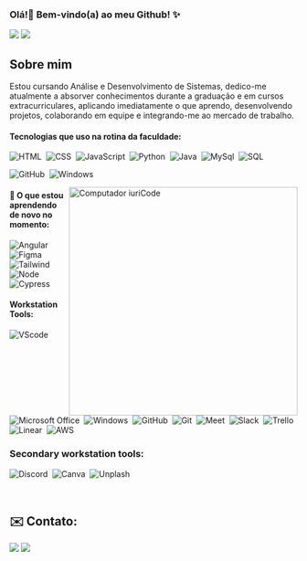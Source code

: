 ### Olá!👋 Bem-vindo(a) ao meu Github! ✨

![](https://github-readme-stats.vercel.app/api?username=jlateles&theme=cobalt&hide_border=false&include_all_commits=true&count_private=false)
![](https://github-readme-stats.vercel.app/api/top-langs/?username=jlateles&theme=cobalt&hide_border=false&include_all_commits=true&count_private=false&layout=compact)
 &nbsp;
 &nbsp;
 
## Sobre mim
Estou cursando Análise e Desenvolvimento de Sistemas, dedico-me atualmente a absorver conhecimentos durante a graduação e em cursos extracurriculares, aplicando imediatamente o que aprendo, desenvolvendo projetos, colaborando em equipe e integrando-me ao mercado de trabalho. 

#### Tecnologias que uso na rotina da faculdade:

![HTML](https://img.shields.io/badge/HTML5-E34F26?style=for-the-badge&logo=html5&logoColor=white)&nbsp;
![CSS](https://img.shields.io/badge/CSS3-1572B6?style=for-the-badge&logo=css3&logoColor=white)&nbsp;
![JavaScript](https://img.shields.io/badge/JavaScript-F7DF1E?style=for-the-badge&logo=javascript&logoColor=black)&nbsp;
![Python](https://img.shields.io/badge/Python-14354C?style=for-the-badge&logo=python&logoColor=white)&nbsp;
![Java](https://img.shields.io/badge/Java-ED8B00?style=for-the-badge&logo=openjdk&logoColor=white)&nbsp;
![MySql](https://img.shields.io/badge/MySQL-005C84?style=for-the-badge&logo=mysql&logoColor=white)&nbsp;
![SQL](https://img.shields.io/badge/Sqlite-003B57?style=for-the-badge&logo=sqlite&logoColor=white)&nbsp;

![GitHub](https://img.shields.io/badge/GitHub-100000?style=for-the-badge&logo=github&logoColor=white)&nbsp;
![Windows](https://img.shields.io/badge/Windows-0078D6?style=for-the-badge&logo=windows&logoColor=white)&nbsp;

<img src="https://raw.githubusercontent.com/MicaelliMedeiros/micaellimedeiros/master/image/computer-illustration.png" min-width="400px" max-width="400px" width="400px" align="right" alt="Computador iuriCode">

#### 🚀 O que estou aprendendo de novo no momento:
![Angular](https://img.shields.io/badge/Angular-DD0031?style=for-the-badge&logo=angular&logoColor=white)&nbsp;
![Figma](https://img.shields.io/badge/Figma-F24E1E?style=for-the-badge&logo=figma&logoColor=black)&nbsp;
![Tailwind](https://img.shields.io/badge/Tailwind_CSS-38B2AC?style=for-the-badge&logo=tailwind-css&logoColor=white)&nbsp;
![Node](https://img.shields.io/badge/Node%20js-339933?style=for-the-badge&logo=nodedotjs&logoColor=white)&nbsp;
![Cypress](https://img.shields.io/badge/Cypress-38B2AC?style=for-the-badge&logo=cypress&logoColor=black)&nbsp;

#### Workstation Tools:
![VScode](https://img.shields.io/badge/vscode-4285F4?style=for-the-badge&logo=vscode&logoColor=white)&nbsp;
![Microsoft Office](https://img.shields.io/badge/Microsoft_Office-D83B01?style=for-the-badge&logo=microsoft-office&logoColor=white)&nbsp;
![Windows](https://img.shields.io/badge/Windows-0078D6?style=for-the-badge&logo=windows&logoColor=white)&nbsp;
![GitHub](https://img.shields.io/badge/GitHub-100000?style=for-the-badge&logo=github&logoColor=white)&nbsp;
![Git](https://img.shields.io/badge/GIT-E44C30?style=for-the-badge&logo=git&logoColor=white)&nbsp;
![Meet](https://img.shields.io/badge/Google%20Meet-00897B?style=for-the-badge&logo=google-meet&logoColor=white)&nbsp;
![Slack](https://img.shields.io/badge/Slack-4A154B?style=for-the-badge&logo=slack&logoColor=white)&nbsp;
![Trello](https://img.shields.io/badge/Trello-0052CC?style=for-the-badge&logo=trello&logoColor=white)&nbsp;
![Linear](https://img.shields.io/badge/Linear-0052CC?style=for-the-badge&logo=linear&logoColor=black)&nbsp;
![AWS](https://img.shields.io/badge/Amazon_AWS-FF9900?style=for-the-badge&logo=amazonaws&logoColor=white)&nbsp;


### Secondary workstation tools:
![Discord](https://img.shields.io/badge/Discord-5865F2?style=for-the-badge&logo=discord&logoColor=white)&nbsp;
![Canva](https://img.shields.io/badge/Canva-%2300C4CC.svg?&style=for-the-badge&logo=Canva&logoColor=white)&nbsp;
![Unplash](https://img.shields.io/badge/Unsplash-000000?style=for-the-badge&logo=Unsplash&logoColor=white)&nbsp;

&nbsp;
&nbsp;
## ✉️ Contato:
<div> 
 
<a href = "mailto:contato.juliatelesicm@gmail.com"> <img src="https://img.shields.io/badge/-Gmail-%23333?style=for-the-badge&logo=gmail&logoColor=white" target="_blank"></a>
<a href="https://www.linkedin.com/in/jlateles/" target="_blank" rel="noopener"><img src="https://img.shields.io/badge/-LinkedIn-%230077B5?style=for-the-badge&logo=linkedin&logoColor=white"></a> 
</div>&nbsp;&nbsp;
